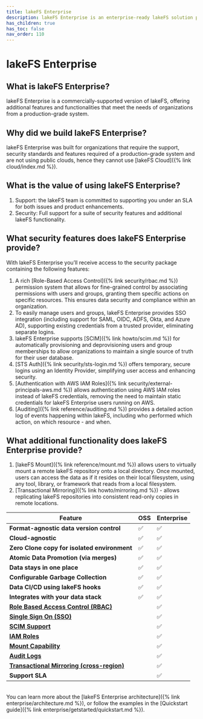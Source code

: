 ```yaml
---
title: lakeFS Enterprise
description: lakeFS Enterprise is an enterprise-ready lakeFS solution providing additional features including RBAC, SSO and Support SLA.
has_children: true
has_toc: false
nav_order: 110
---
```


# lakeFS Enterprise

## What is lakeFS Enterprise?

lakeFS Enterprise is a commercially-supported version of lakeFS, offering additional features and functionalities that meet the needs of organizations from a production-grade system.

## Why did we build lakeFS Enterprise?

lakeFS Enterprise was built for organizations that require the support, security standards and features required of a production-grade system and
are not using public clouds, hence they cannot use [lakeFS Cloud]({% link cloud/index.md %}).

## What is the value of using lakeFS Enterprise?

1. Support: the lakeFS team is committed to supporting you under an SLA for both issues and product enhancements.
2. Security: Full support for a suite of security features and additional lakeFS functionality.

## What security features does lakeFS Enterprise provide?

With lakeFS Enterprise you’ll receive access to the security package containing the following features:
1. A rich [Role-Based Access Control]({% link security/rbac.md %}) permission system that allows for fine-grained control by associating permissions with users and groups, granting them specific actions on specific resources. This ensures data security and compliance within an organization.
2. To easily manage users and groups, lakeFS Enterprise provides SSO integration (including support for SAML, OIDC, ADFS, Okta, and Azure AD), supporting existing credentials from a trusted provider, eliminating separate logins.
3. lakeFS Enterprise supports [SCIM]({% link howto/scim.md %}) for automatically provisioning and deprovisioning users and group memberships to allow organizations to maintain a single source of truth for their user database.
4. [STS Auth]({% link security/sts-login.md %}) offers temporary, secure logins using an Identity Provider, simplifying user access and enhancing security.
5. [Authentication with AWS IAM Roles]({% link security/external-principals-aws.md %}) allows authentication using AWS IAM roles instead of lakeFS credentials, removing the need to maintain static credentials for lakeFS Enterprise users running on AWS.
6. [Auditing]({% link reference/auditing.md %}) provides a detailed action log of events happening within lakeFS, including who performed which action, on which resource - and when.

## What additional functionality does lakeFS Enterprise provide?

1. [lakeFS Mount]({% link reference/mount.md %}) allows users to virtually mount a remote lakeFS repository onto a local directory. Once mounted, users can access the data as if it resides on their local filesystem, using any tool, library, or framework that reads from a local filesystem.
2. [Transactional Mirroring]({% link howto/mirroring.md %}) - allows replicating lakeFS repositories into consistent read-only copies in remote locations.

| Feature                                   | OSS       | Enterprise     |
|------------------------------------------------|-----------|-----------|
| **Format-agnostic data version control**       | ✅         | ✅         |
| **Cloud-agnostic**                             | ✅         | ✅         |
| **Zero Clone copy for isolated environment**   | ✅         | ✅         |
| **Atomic Data Promotion (via merges)**         | ✅         | ✅         |
| **Data stays in one place**                    | ✅         | ✅         |
| **Configurable Garbage Collection**            | ✅         | ✅         |
| **Data CI/CD using lakeFS hooks**              | ✅         | ✅         |
| **Integrates with your data stack**            | ✅         | ✅         |
| **[Role Based Access Control (RBAC)](https://docs.lakefs.io/security/rbac.html)** |            | ✅         |
| **[Single Sign On (SSO)](https://docs.lakefs.io/security/sso.html)**                       |            | ✅         |
| **[SCIM Support](https://docs.lakefs.io/howto/scim.html)**                               |            | ✅         |
| **[IAM Roles](https://docs.lakefs.io/security/external-principals-aws.html)**                                  |            | ✅         |
| **[Mount Capability](https://docs.lakefs.io/reference/mount.html)**                           |            | ✅         |
| **[Audit Logs](https://docs.lakefs.io/reference/auditing.html)**                                 |            | ✅         |
| **[Transactional Mirroring (cross-region)](https://docs.lakefs.io/howto/mirroring.html)**     |            | ✅         |
| **Support SLA**                                |            | ✅         |



<br>
You can learn more about the [lakeFS Enterprise architecture]({% link enterprise/architecture.md %}), or follow the examples in the [Quickstart guide]({% link enterprise/getstarted/quickstart.md %}).
